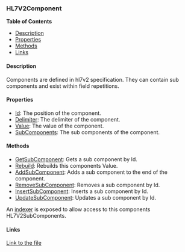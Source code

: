 ### HL7V2Component

**Table of Contents**
- [Description](#description)
- [Properties](#properties)
- [Methods](#methods)
- [Links](#links)

#### Description

Components are defined in hl7v2 specification. They can contain sub components and exist within field repetitions.

#### Properties

- [Id](/api/ExpressionEvaluatorForDotNet.HL7V2Component.html#ExpressionEvaluatorForDotNet_HL7V2Component_Id): The position of the component.
- [Delimiter](/api/ExpressionEvaluatorForDotNet.HL7V2Component.html#ExpressionEvaluatorForDotNet_HL7V2Component_Delimiter): The delimiter of the component.
- [Value](/api/ExpressionEvaluatorForDotNet.HL7V2Component.html#ExpressionEvaluatorForDotNet_HL7V2Component_Value): The value of the component.
- [SubComponents](/api/ExpressionEvaluatorForDotNet.HL7V2Component.html#ExpressionEvaluatorForDotNet_HL7V2Component_SubComponents): The sub components of the component.

#### Methods

- [GetSubComponent](/api/ExpressionEvaluatorForDotNet.HL7V2Component.html#ExpressionEvaluatorForDotNet_HL7V2Component_GetSubComponent_System_Int32_): Gets a sub component by Id.
- [Rebuild](/api/ExpressionEvaluatorForDotNet.HL7V2Component.html#ExpressionEvaluatorForDotNet_HL7V2Component_Rebuild): Rebuilds this components Value.
- [AddSubComponent](/api/ExpressionEvaluatorForDotNet.HL7V2Component.html#ExpressionEvaluatorForDotNet_HL7V2Component_AddSubComponent_System_String_): Adds a sub component to the end of the component.
- [RemoveSubComponent](/api/ExpressionEvaluatorForDotNet.HL7V2Component.html#ExpressionEvaluatorForDotNet_HL7V2Component_RemoveSubComponent_System_Int32_): Removes a sub component by Id.
- [InsertSubComponent](/api/ExpressionEvaluatorForDotNet.HL7V2Component.html#ExpressionEvaluatorForDotNet_HL7V2Component_InsertSubComponent_System_Int32_System_String_): Inserts a sub component by Id.
- [UpdateSubComponent](/api/ExpressionEvaluatorForDotNet.HL7V2Component.html#ExpressionEvaluatorForDotNet_HL7V2Component_UpdateSubComponent_System_Int32_System_String_): Updates a sub component by Id.

An [indexer](/api/ExpressionEvaluatorForDotNet.HL7V2Component.html#ExpressionEvaluatorForDotNet_HL7V2Component_Item_System_Int32_) is exposed to allow access to this components HL7V2SubComponents.

#### Links

[Link to the file](/api/ExpressionEvaluatorForDotNet.HL7V2Component.html)
